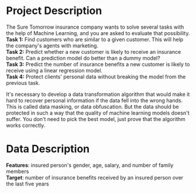 # Project Description
The Sure Tomorrow insurance company wants to solve several tasks with the help of Machine Learning, and you are asked to evaluate that possibility.  
**Task 1:** Find customers who are similar to a given customer. This will help the company's agents with marketing.  
**Task 2:** Predict whether a new customer is likely to receive an insurance benefit. Can a prediction model do better than a dummy model?  
**Task 3:** Predict the number of insurance benefits a new customer is likely to receive using a linear regression model.  
**Task 4:** Protect clients' personal data without breaking the model from the previous task.  

It's necessary to develop a data transformation algorithm that would make it hard to recover personal information if the data fell into the wrong hands. 
This is called data masking, or data obfuscation. But the data should be protected in such a way that the quality of machine learning models doesn't suffer. You don't need to pick the best model, just prove that the algorithm works correctly.

# Data Description
**Features**: insured person's gender, age, salary, and number of family members  
**Target**: number of insurance benefits received by an insured person over the last five years
